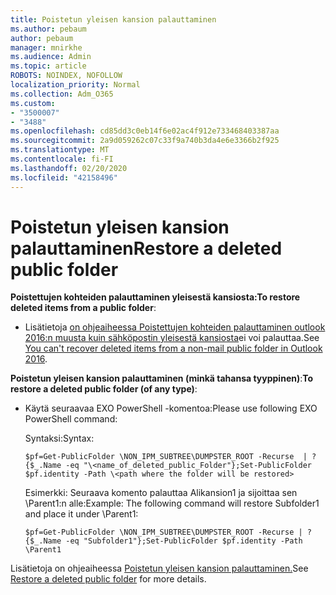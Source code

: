```yaml
---
title: Poistetun yleisen kansion palauttaminen
ms.author: pebaum
author: pebaum
manager: mnirkhe
ms.audience: Admin
ms.topic: article
ROBOTS: NOINDEX, NOFOLLOW
localization_priority: Normal
ms.collection: Adm_O365
ms.custom:
- "3500007"
- "3488"
ms.openlocfilehash: cd85dd3c0eb14f6e02ac4f912e733468403387aa
ms.sourcegitcommit: 2a9d059262c07c33f9a740b3da4e6e3366b2f925
ms.translationtype: MT
ms.contentlocale: fi-FI
ms.lasthandoff: 02/20/2020
ms.locfileid: "42158496"
---
```

# <a name="restore-a-deleted-public-folder"></a><span data-ttu-id="2a7bb-102">Poistetun yleisen kansion palauttaminen</span><span class="sxs-lookup"><span data-stu-id="2a7bb-102">Restore a deleted public folder</span></span>

<span data-ttu-id="2a7bb-103">**Poistettujen kohteiden palauttaminen yleisestä kansiosta:**</span><span class="sxs-lookup"><span data-stu-id="2a7bb-103">**To restore deleted items from a public folder**:</span></span>

- <span data-ttu-id="2a7bb-104">Lisätietoja [on ohjeaiheessa Poistettujen kohteiden palauttaminen outlook 2016:n muusta kuin sähköpostin yleisestä kansiosta](https://aka.ms/pfrec)ei voi palauttaa.</span><span class="sxs-lookup"><span data-stu-id="2a7bb-104">See [You can't recover deleted items from a non-mail public folder in Outlook 2016](https://aka.ms/pfrec).</span></span>
 
<span data-ttu-id="2a7bb-105">**Poistetun yleisen kansion palauttaminen (minkä tahansa tyyppinen)**:</span><span class="sxs-lookup"><span data-stu-id="2a7bb-105">**To restore a deleted public folder (of any type)**:</span></span> 

- <span data-ttu-id="2a7bb-106">Käytä seuraavaa EXO PowerShell -komentoa:</span><span class="sxs-lookup"><span data-stu-id="2a7bb-106">Please use following EXO PowerShell command:</span></span>

    <span data-ttu-id="2a7bb-107">Syntaksi:</span><span class="sxs-lookup"><span data-stu-id="2a7bb-107">Syntax:</span></span>

     `$pf=Get-PublicFolder \NON_IPM_SUBTREE\DUMPSTER_ROOT -Recurse  | ?{$_.Name -eq "\<name_of_deleted_public_Folder"};Set-PublicFolder $pf.identity -Path \<path where the folder will be restored>`

    <span data-ttu-id="2a7bb-108">Esimerkki: Seuraava komento palauttaa Alikansion1 ja sijoittaa sen \Parent1:n alle:</span><span class="sxs-lookup"><span data-stu-id="2a7bb-108">Example: The following command will restore Subfolder1 and place it under \Parent1:</span></span>

    `$pf=Get-PublicFolder \NON_IPM_SUBTREE\DUMPSTER_ROOT -Recurse | ?{$_.Name -eq "Subfolder1"};Set-PublicFolder $pf.identity -Path \Parent1`

<span data-ttu-id="2a7bb-109">Lisätietoja on ohjeaiheessa [Poistetun yleisen kansion palauttaminen.](https://docs.microsoft.com/exchange/collaboration-exo/public-folders/restore-deleted-public-folder)</span><span class="sxs-lookup"><span data-stu-id="2a7bb-109">See [Restore a deleted public folder](https://docs.microsoft.com/exchange/collaboration-exo/public-folders/restore-deleted-public-folder) for more details.</span></span>
